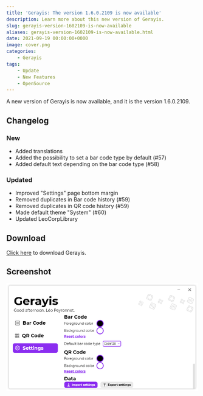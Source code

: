 ```yaml
---
title: 'Gerayis: The version 1.6.0.2109 is now available'
description: Learn more about this new version of Gerayis.
slug: gerayis-version-1602109-is-now-available
aliases: gerayis-version-1602109-is-now-available.html
date: 2021-09-19 00:00:00+0000
image: cover.png
categories:
    - Gerayis
tags:
    - Update
    - New Features
    - OpenSource
---
```

A new version of Gerayis is now available, and it is the version 1.6.0.2109.

## Changelog
### New
- Added translations
- Added the possibility to set a bar code type by default (#57)
- Added default text depending on the bar code type (#58)
### Updated
- Improved "Settings" page bottom margin
- Removed duplicates in Bar code history (#59)
- Removed duplicates in QR code history (#59)
- Made default theme "System" (#60)
- Updated LeoCorpLibrary

## Download

[Click here](https://tinyurl.com/DownloadGerayis) to download Gerayis.

## Screenshot

![The "Settings" page of Gerayis.](cover.png)